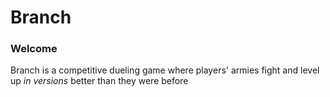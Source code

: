 # Branch

### Welcome

Branch is a competitive dueling game where players' armies fight and level up *in versions* better than they were before

